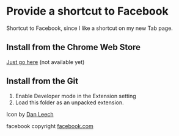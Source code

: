 Provide a shortcut to Facebook
======================================

Shortcut to Facebook, since I like a shortcut on my new Tab page.

Install from the Chrome Web Store
---------------------------------

[Just go here](http://google.com/) (not available yet)

Install from the Git
--------------------

  1. Enable Developer mode in the Extension setting
  2. Load this folder as an unpacked extension.

Icon by [Dan Leech](http://www.iconarchive.com/show/simple-icons-by-danleech/facebook-icon.html)

facebook copyright [facebook.com](http://facebook.com)